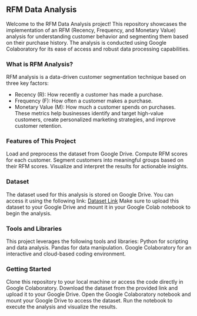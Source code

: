 ## RFM Data Analysis

Welcome to the RFM Data Analysis project! This repository showcases the implementation of an RFM (Recency, Frequency, and Monetary Value) analysis for understanding customer behavior and segmenting them based on their purchase history. The analysis is conducted using Google Colaboratory for its ease of access and robust data processing capabilities.

### What is RFM Analysis?
RFM analysis is a data-driven customer segmentation technique based on three key factors:
* Recency (R): How recently a customer has made a purchase.
* Frequency (F): How often a customer makes a purchase.
* Monetary Value (M): How much a customer spends on purchases.
These metrics help businesses identify and target high-value customers, create personalized marketing strategies, and improve customer retention.

### Features of This Project
Load and preprocess the dataset from Google Drive.
Compute RFM scores for each customer.
Segment customers into meaningful groups based on their RFM scores.
Visualize and interpret the results for actionable insights.

### Dataset
The dataset used for this analysis is stored on Google Drive. You can access it using the following link:
[Dataset Link](https://drive.google.com/file/d/1IAdJOf2TyF8ExIB7oMDLRtJJfPILd_Aa/view?usp=share_link)
Make sure to upload this dataset to your Google Drive and mount it in your Google Colab notebook to begin the analysis.

### Tools and Libraries
This project leverages the following tools and libraries:
Python for scripting and data analysis.
Pandas for data manipulation.
Google Colaboratory for an interactive and cloud-based coding environment.

### Getting Started
Clone this repository to your local machine or access the code directly in Google Colaboratory.
Download the dataset from the provided link and upload it to your Google Drive.
Open the Google Colaboratory notebook and mount your Google Drive to access the dataset.
Run the notebook to execute the analysis and visualize the results.


